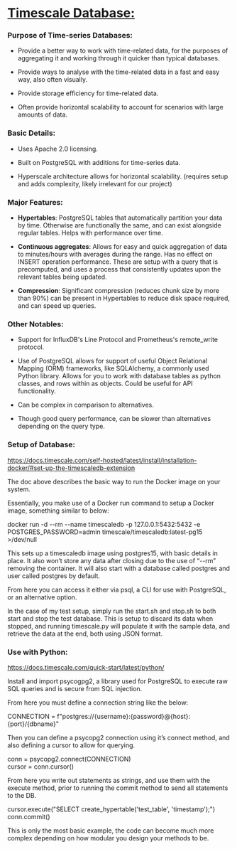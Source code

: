 # <u>Timescale Database:</u>

### Purpose of Time-series Databases:

- Provide a better way to work with time-related data, for the purposes
  of aggregating it and working through it quicker than typical
  databases.

- Provide ways to analyse with the time-related data in a fast and easy
  way, also often visually.

- Provide storage efficiency for time-related data.

- Often provide horizontal scalability to account for scenarios with
  large amounts of data.

### Basic Details:

- Uses Apache 2.0 licensing.

- Built on PostgreSQL with additions for time-series data.

- Hyperscale architecture allows for horizontal scalability. (requires
  setup and adds complexity, likely irrelevant for our project)

### Major Features:

- **Hypertables**: PostgreSQL tables that automatically partition your
  data by time. Otherwise are functionally the same, and can exist
  alongside regular tables. Helps with performance over time.

- **Continuous aggregates**: Allows for easy and quick aggregation of
  data to minutes/hours with averages during the range. Has no effect on
  INSERT operation performance. These are setup with a query that is
  precomputed, and uses a process that consistently updates upon the
  relevant tables being updated.

- **Compression**: Significant compression (reduces chunk size by more
  than 90%) can be present in Hypertables to reduce disk space required,
  and can speed up queries.

### Other Notables:

- Support for InfluxDB's Line Protocol and Prometheus's remote_write
  protocol.

- Use of PostgreSQL allows for support of useful Object Relational
  Mapping (ORM) frameworks, like SQLAlchemy, a commonly used Python
  library. Allows for you to work with database tables as python
  classes, and rows within as objects. Could be useful for API
  functionality.

- Can be complex in comparison to alternatives.

- Though good query performance, can be slower than alternatives
  depending on the query type.

### Setup of Database:
<https://docs.timescale.com/self-hosted/latest/install/installation-docker/#set-up-the-timescaledb-extension>

The doc above describes the basic way to run the Docker image on your
system.

Essentially, you make use of a Docker run command to setup a Docker
image, something similar to below:

docker run -d --rm --name timescaledb -p 127.0.0.1:5432:5432 -e
POSTGRES_PASSWORD=admin timescale/timescaledb:latest-pg15 \>/dev/null

This sets up a timescaledb image using postgres15, with basic details in
place. It also won’t store any data after closing due to the use of
“--rm” removing the container. It will also start with a database called
postgres and user called postgres by default.

From here you can access it either via psql, a CLI for use with
PostgreSQL, or an alternative option.

In the case of my test setup, simply run the start.sh and stop.sh to
both start and stop the test database. This is setup to discard its data
when stopped, and running timescale.py will populate it with the sample
data, and retrieve the data at the end, both using JSON format.

### Use with Python:
<https://docs.timescale.com/quick-start/latest/python/>

Install and import psycogpg2, a library used for PostgreSQL to execute
raw SQL queries and is secure from SQL injection.

From here you must define a connection string like the below:

CONNECTION = f"postgres://{username}:{password}@{host}:{port}/{dbname}"

Then you can define a psycopg2 connection using it’s connect method, and
also defining a cursor to allow for querying.

conn = psycopg2.connect(CONNECTION)  
cursor = conn.cursor()

From here you write out statements as strings, and use them with the
execute method, prior to running the commit method to send all
statements to the DB.

cursor.execute("SELECT create_hypertable('test_table', 'timestamp');")  
conn.commit()

This is only the most basic example, the code can become much more
complex depending on how modular you design your methods to be.
